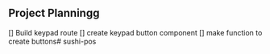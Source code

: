 ## Project Planningg

[] Build keypad route
    [] create keypad button component
        [] make function to create buttons# sushi-pos
